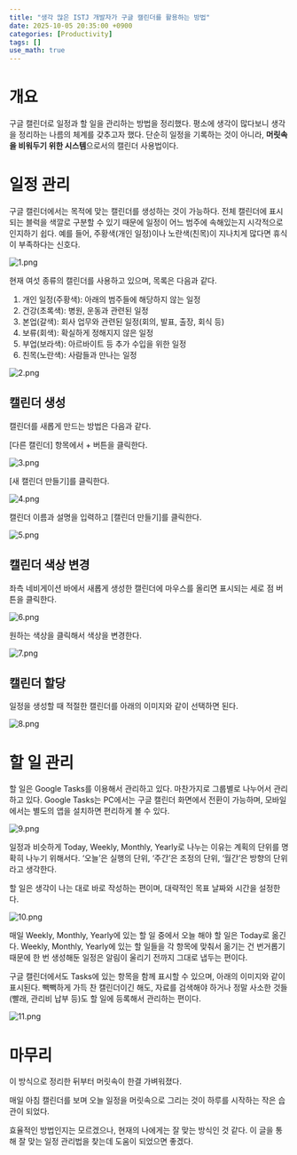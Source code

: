 ```yaml
---
title: "생각 많은 ISTJ 개발자가 구글 캘린더를 활용하는 방법"
date: 2025-10-05 20:35:00 +0900
categories: [Productivity]
tags: []
use_math: true
---
```


# 개요

구글 캘린더로 일정과 할 일을 관리하는 방법을 정리했다. 평소에 생각이 많다보니 생각을 정리하는 나름의 체계를 갖추고자 했다. 단순히 일정을 기록하는 것이 아니라, **머릿속을 비워두기 위한 시스템**으로서의 캘린더 사용법이다.

# 일정 관리

구글 캘린더에서는 목적에 맞는 캘린더를 생성하는 것이 가능하다. 전체 캘린더에 표시되는 블럭을 색깔로 구분할 수 있기 때문에 일정이 어느 범주에 속해있는지 시각적으로 인지하기 쉽다. 예를 들어, 주황색(개인 일정)이나 노란색(친목)이 지나치게 많다면 휴식이 부족하다는 신호다.

![1.png](/assets/images/2025/2025-10-05-google-calendar-organization-tips/1.png)

현재 여섯 종류의 캘린더를 사용하고 있으며, 목록은 다음과 같다.

1. 개인 일정(주황색): 아래의 범주들에 해당하지 않는 일정
2. 건강(초록색): 병원, 운동과 관련된 일정
3. 본업(갈색): 회사 업무와 관련된 일정(회의, 발표, 출장, 회식 등)
4. 보류(회색): 확실하게 정해지지 않은 일정
5. 부업(보라색): 아르바이트 등 추가 수입을 위한 일정
6. 친목(노란색): 사람들과 만나는 일정

![2.png](/assets/images/2025/2025-10-05-google-calendar-organization-tips/2.png)

## 캘린더 생성

캘린더를 새롭게 만드는 방법은 다음과 같다.

[다른 캘린더] 항목에서 + 버튼을 클릭한다.

![3.png](/assets/images/2025/2025-10-05-google-calendar-organization-tips/3.png)

[새 캘린더 만들기]를 클릭한다.

![4.png](/assets/images/2025/2025-10-05-google-calendar-organization-tips/4.png)

캘린더 이름과 설명을 입력하고 [캘린더 만들기]를 클릭한다.

![5.png](/assets/images/2025/2025-10-05-google-calendar-organization-tips/5.png)

## 캘린더 색상 변경

좌측 네비게이션 바에서 새롭게 생성한 캘린더에 마우스를 올리면 표시되는 세로 점 버튼을 클릭한다.

![6.png](/assets/images/2025/2025-10-05-google-calendar-organization-tips/6.png)

원하는 색상을 클릭해서 색상을 변경한다.

![7.png](/assets/images/2025/2025-10-05-google-calendar-organization-tips/7.png)

## 캘린더 할당

일정을 생성할 때 적절한 캘린더를 아래의 이미지와 같이 선택하면 된다.

![8.png](/assets/images/2025/2025-10-05-google-calendar-organization-tips/8.png)

# 할 일 관리

할 일은 Google Tasks를 이용해서 관리하고 있다. 마찬가지로 그룹별로 나누어서 관리하고 있다. Google Tasks는 PC에서는 구글 캘린더 화면에서 전환이 가능하며, 모바일에서는 별도의 앱을 설치하면 편리하게 볼 수 있다.

![9.png](/assets/images/2025/2025-10-05-google-calendar-organization-tips/9.png)

일정과 비슷하게 Today, Weekly, Monthly, Yearly로 나누는 이유는 계획의 단위를 명확히 나누기 위해서다. ‘오늘’은 실행의 단위, ‘주간’은 조정의 단위, ‘월간’은 방향의 단위라고 생각한다.

할 일은 생각이 나는 대로 바로 작성하는 편이며, 대략적인 목표 날짜와 시간을 설정한다.

![10.png](/assets/images/2025/2025-10-05-google-calendar-organization-tips/10.png)

매일 Weekly, Monthly, Yearly에 있는 할 일 중에서 오늘 해야 할 일은 Today로 옮긴다. Weekly, Monthly, Yearly에 있는 할 일들을 각 항목에 맞춰서 옮기는 건 번거롭기 때문에 한 번 생성해둔 일정은 알림이 울리기 전까지 그대로 냅두는 편이다.

구글 캘린더에서도 Tasks에 있는 항목을 함께 표시할 수 있으며, 아래의 이미지와 같이 표시된다. 빽빽하게 가득 찬 캘린더이긴 해도, 자료를 검색해야 하거나 정말 사소한 것들(빨래, 관리비 납부 등)도 할 일에 등록해서 관리하는 편이다.

![11.png](/assets/images/2025/2025-10-05-google-calendar-organization-tips/11.png)

# 마무리

이 방식으로 정리한 뒤부터 머릿속이 한결 가벼워졌다.

매일 아침 캘린더를 보며 오늘 일정을 머릿속으로 그리는 것이 하루를 시작하는 작은 습관이 되었다.

효율적인 방법인지는 모르겠으나, 현재의 나에게는 잘 맞는 방식인 것 같다. 이 글을 통해 잘 맞는 일정 관리법을 찾는데 도움이 되었으면 좋겠다.